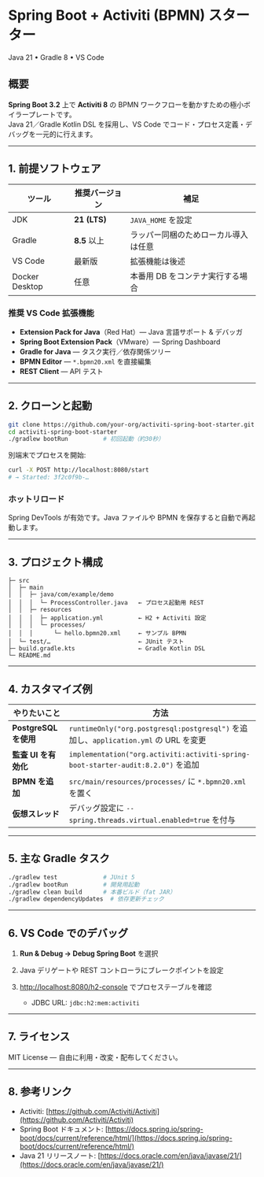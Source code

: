 # Spring Boot + Activiti (BPMN) スターター

Java 21 • Gradle 8 • VS Code

## 概要

**Spring Boot 3.2** 上で **Activiti 8** の BPMN ワークフローを動かすための極小ボイラープレートです。  
Java 21／Gradle Kotlin DSL を採用し、VS Code でコード・プロセス定義・デバッグを一元的に行えます。

---

## 1. 前提ソフトウェア

| ツール         | 推奨バージョン | 補足                                 |
| -------------- | -------------- | ------------------------------------ |
| JDK            | **21 (LTS)**   | `JAVA_HOME` を設定                   |
| Gradle         | **8.5** 以上   | ラッパー同梱のためローカル導入は任意 |
| VS Code        | 最新版         | 拡張機能は後述                       |
| Docker Desktop | 任意           | 本番用 DB をコンテナ実行する場合     |

### 推奨 VS Code 拡張機能

- **Extension Pack for Java**（Red Hat）— Java 言語サポート & デバッガ
- **Spring Boot Extension Pack**（VMware）— Spring Dashboard
- **Gradle for Java** — タスク実行／依存関係ツリー
- **BPMN Editor** — `*.bpmn20.xml` を直接編集
- **REST Client** — API テスト

---

## 2. クローンと起動

```bash
git clone https://github.com/your-org/activiti-spring-boot-starter.git
cd activiti-spring-boot-starter
./gradlew bootRun          # 初回起動（約30秒）
```

別端末でプロセスを開始:

```bash
curl -X POST http://localhost:8080/start
# → Started: 3f2c0f9b-…
```

### ホットリロード

Spring DevTools が有効です。Java ファイルや BPMN を保存すると自動で再起動します。

---

## 3. プロジェクト構成

```
├─ src
│  ├─ main
│  │  ├─ java/com/example/demo
│  │  │  └─ ProcessController.java   ← プロセス起動用 REST
│  │  ├─ resources
│  │  │  ├─ application.yml          ← H2 + Activiti 設定
│  │  │  └─ processes/
│  │  │      └─ hello.bpmn20.xml     ← サンプル BPMN
│  └─ test/…                         ← JUnit テスト
├─ build.gradle.kts                  ← Gradle Kotlin DSL
└─ README.md
```

---

## 4. カスタマイズ例

| やりたいこと          | 方法                                                                                 |
| --------------------- | ------------------------------------------------------------------------------------ |
| **PostgreSQL を使用** | `runtimeOnly("org.postgresql:postgresql")` を追加し、`application.yml` の URL を変更 |
| **監査 UI を有効化**  | `implementation("org.activiti:activiti-spring-boot-starter-audit:8.2.0")` を追加     |
| **BPMN を追加**       | `src/main/resources/processes/` に `*.bpmn20.xml` を置く                             |
| **仮想スレッド**      | デバッグ設定に `--spring.threads.virtual.enabled=true` を付与                        |

---

## 5. 主な Gradle タスク

```bash
./gradlew test             # JUnit 5
./gradlew bootRun          # 開発用起動
./gradlew clean build      # 本番ビルド（fat JAR）
./gradlew dependencyUpdates  # 依存更新チェック
```

---

## 6. VS Code でのデバッグ

1. **Run & Debug → Debug Spring Boot** を選択
2. Java デリゲートや REST コントローラにブレークポイントを設定
3. [http://localhost:8080/h2-console](http://localhost:8080/h2-console) でプロセステーブルを確認

   - JDBC URL: `jdbc:h2:mem:activiti`

---

## 7. ライセンス

MIT License — 自由に利用・改変・配布してください。

---

## 8. 参考リンク

- Activiti: [https://github.com/Activiti/Activiti](https://github.com/Activiti/Activiti)
- Spring Boot ドキュメント: [https://docs.spring.io/spring-boot/docs/current/reference/html/](https://docs.spring.io/spring-boot/docs/current/reference/html/)
- Java 21 リリースノート: [https://docs.oracle.com/en/java/javase/21/](https://docs.oracle.com/en/java/javase/21/)
